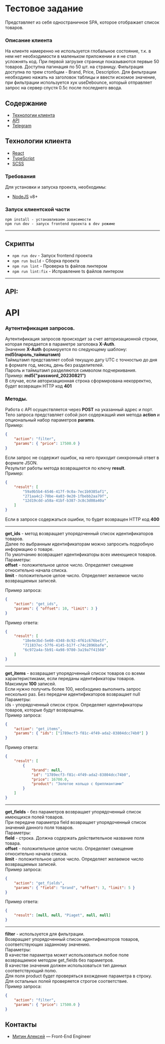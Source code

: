 # Тестовое задание

Представляет из себя одностраничное SPA, которое отображает список товаров.

### Описание клиента

На клиенте намеренно не используется глобальное состояние, т.к. в нем нет необходимости в маленьком приложении и я не стал усложнять код. При первой загрузке странице показываются первые 50 товаров. Доступна пагинация по 50 шт. на страницу. Фильтрация доступна по трем столбцам - Brand, Price, Description. Для фильтрации необходимо нажать на заголовок таблицы и ввести искомое значение, при фильтрации используется хук useDebounce, который отправляет запрос на сервер спустя 0.5с после последнего ввода.

## Содержание

- [Технологии клиента](#технологии-клиента)
- [API](#api)
- [Telegram](#Контакты)

## Технологии клиента

- [React](https://react.dev/)
- [TypeScript](https://www.typescriptlang.org/)
- [SCSS](https://sass-scss.ru/)

### Требования

Для установки и запуска проекта, необходимы:

- [NodeJS](https://nodejs.org/) v8+

### Запуск клиентской части

```
npm install - устанавливаем зависимости
npm run dev - запуск frontend проекта в dev режиме
```

---

## Скрипты

- `npm run dev` - Запуск frontend проекта
- `npm run build` - Сборка проекта
- `npm run lint` - Проверка ts файлов линтером
- `npm run lint:fix` - Исправление ts файлов линтером

---

## API:

# API

### Аутентификация запросов.

Аутентификация запросов происходит за счет авторизационной строки, которая передается в параметре заголовка **X-Auth**.  
Значение **X-Auth** формируется по следующему шаблону: **md5(пароль_таймштамп)**  
Таймштамп представляет собой текущую дату UTC с точностью до дня в формате год, месяц, день без разделителей.  
Пароль и таймштамп разделяются символом подчеркивания.  
Пример: **md5("password_20230821")**  
В случае, если авторизационная строка сформирована некорректно, будет возвращен HTTP код **401**

### Методы.

Работа с API осуществляется через **POST** на указанный адрес и порт.  
Тело запроса представляет собой json содержащий имя метода **action** и опциональный набор параметров **params**.  
Пример:

```json
{
	"action": "filter",
	"params": { "price": 17500.0 }
}
```

Если запрос не содержит ошибок, на него приходит синхронный ответ в формате JSON.  
Результат работы метода возвращается по ключу **result**.  
Пример:

```json
{
	"result": [
		"59a9b5b4-6546-417f-9c0a-7ec1b9385af1",
		"271aa4c2-70be-4a03-9e20-1fbebb2aa79f",
		"12d19cdd-a58a-41bf-b387-3c8c3d08a40a"
	]
}
```

Если в запросе содержаться ошибки, то будет возвращен HTTP код **400**

<hr/>

**get_ids** - метод возвращает упорядоченный список идентификаторов товаров.  
Далее по выбранным идентификаторам можно запросить подробную информацию о товаре.  
По умолчанию возвращает идентификаторы всех имеющиеся товаров.  
Параметры:  
**offset** - положительное целое число. Определяет смещение относительно начала списка.  
**limit** - положительное целое число. Определяет желаемое число возвращаемых записей.

Пример запроса:

```json
{
	"action": "get_ids",
	"params": { "offset": 10, "limit": 3 }
}
```

Пример ответа:

```json
{
	"result": [
		"18e4e3bd-5e60-4348-8c92-4f61c676be1f",
		"711837ec-57f6-4145-b17f-c74c2896bafe",
		"6c972a4a-5b91-4a98-9780-3a19a7f41560"
	]
}
```

<hr/>

**get_items** - возвращает упорядоченный список товаров со всеми характеристиками, если переданы идентификаторы товаров.  
Максимум **100** записей.  
Если нужно получить более 100, необходимо выполнить запрос несколько раз. Без передачи идентификаторов возвращает null  
Параметры:  
ids - упорядоченный список строк. Определяет идентификаторы товаров, которые будут возвращены.  
Пример запроса:

```json
{
	"action": "get_items",
	"params": { "ids": ["1789ecf3-f81c-4f49-ada2-83804dcc74b0"] }
}
```

Пример ответа:

```json
{
	"result": [
		{
			"brand": null,
			"id": "1789ecf3-f81c-4f49-ada2-83804dcc74b0",
			"price": 16700.0,
			"product": "Золотое кольцо с бриллиантами"
		}
	]
}
```

<hr/>

**get_fields** - без параметров возвращает упорядоченный список имеющихся полей товаров.  
При передаче параметра field возвращает упорядоченный список значений данного поля товаров.  
Параметры:  
**field** - строка. Должна содержать действительное название поля товара.  
**offset** - положительное целое число. Определяет смещение относительно начала списка.  
**limit** - положительное целое число. Определяет желаемое число возвращаемых записей.  
Пример запроса:

```json
{
	"action": "get_fields",
	"params": { "field": "brand", "offset": 3, "limit": 5 }
}
```

Пример ответа:

```json
{
	"result": [null, null, "Piaget", null, null]
}
```

<hr/>

**filter** - используется для фильтрации.  
Возвращает упорядоченный список идентификаторов товаров, соответствующих заданному значению.  
Параметры:  
В качестве параметра может использоваться любое поле возвращаемое методом get_fields без параметров.  
В качестве значения должен использоваться тип данных соответствующий полю.  
Для поля product будет проверяться вхождение параметра в строку.  
Для остальных полей проверяется строгое соответствие.  
Пример запроса:

```json
{
	"action": "filter",
	"params": { "price": 17500.0 }
}
```

## Контакты

- [Митин Алексей](https://t.me/n1kaka) — Front-End Engineer

